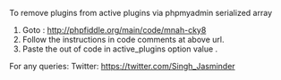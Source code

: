 To remove plugins from active plugins via phpmyadmin serialized array

1. Goto : http://phpfiddle.org/main/code/mnah-cky8
2. Follow the instructions in code comments at above url.
3. Paste the out of code in active_plugins option value .

For any queries: 
Twitter: https://twitter.com/Singh_Jasminder
